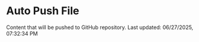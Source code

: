 # Auto Push File

Content that will be pushed to GitHub repository.
Last updated: 06/27/2025, 07:32:34 PM